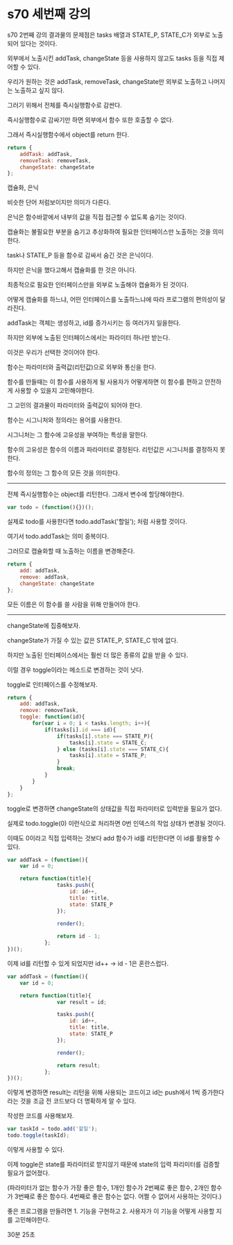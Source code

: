 # s70 세번째 강의

s70 2번째 강의 결과물의 문제점은 tasks 배열과 STATE_P, STATE_C가 외부로 노출되어 있다는 것이다.

외부에서 노출시킨 addTask, changeState 등을 사용하지 않고도 tasks 등을 직접 제어할 수 있다.

우리가 원하는 것은 addTask, removeTask, changeState만 외부로 노출하고 나머지는 노출하고 싶지 않다.

그러기 위해서 전체를 즉시실행함수로 감싼다.

즉시실행함수로 감싸기만 하면 외부에서 함수 또한 호출할 수 없다.

그래서 즉시실행함수에서 object를 return 한다.

```js
return {
    addTask: addTask,
    removeTask: removeTask,
    changeState: changeState
};
```

캡슐화, 은닉

비슷한 단어 처럼보이지만 의미가 다른다.

은닉은 함수바깥에서 내부의 값을 직접 접근할 수 없도록 숨기는 것이다.

캡슐화는 불필요한 부분을 숨기고 추상화하여 필요한 인터페이스만 노출하는 것을 의미한다.

task나 STATE_P 등을 함수로 감싸서 숨긴 것은 은닉이다.

하지만 은닉을 했다고해서 캡슐화를 한 것은 아니다.

최종적으로 필요한 인터페이스만을 외부로 노출해야 캡슐화가 된 것이다.

어떻게 캡슐화를 하느냐, 어떤 인터페이스를 노출하느냐에 따라 프로그램의 편의성이 달라진다.

addTask는 객체는 생성하고, id를 증가시키는 등 여러가지 일을한다.

하지만 외부에 노출된 인터페이스에서는 파라미터 하나만 받는다.

이것은 우리가 선택한 것이어야 한다.

함수는 파라미터와 출력값(리턴값)으로 외부와 통신을 한다.

함수를 만들때는 이 함수를 사용하게 될 사용자가 어떻게하면 이 함수를 편하고 안전하게 사용할 수 있을지 고민해야한다.

그 고민의 결과물이 파라미터와 출력값이 되어야 한다.

함수는 시그니처와 정의라는 용어를 사용한다.

시그니처는 그 함수에 고유성을 부여하는 특성을 말한다.

함수의 고유성은 함수의 이름과 파라미터로 결정된다. 리턴값은 시그니처를 결정하지 못한다.

함수의 정의는 그 함수의 모든 것을 의미한다.

----

전체 즉시실행함수는 object를 리턴한다. 그래서 변수에 할당해야한다.

```js
var todo = (function(){})();
```

실제로 todo를 사용한다면 todo.addTask('할일'); 처럼 사용할 것이다.

여기서 todo.addTask는 의미 중복이다.

그러므로 캡슐화할 때 노출하는 이름을 변경해준다.

```js
return {
    add: addTask,
    remove: addTask,
    changeState: changeState
};
```

모든 이름은 이 함수를 쓸 사람을 위해 만들어야 한다.

----

changeState에 집중해보자.

changeState가 가질 수 있는 값은 STATE_P, STATE_C 밖에 없다.

하지만 노출된 인터페이스에서는 훨씬 더 많은 종류의 값을 받을 수 있다.

이럴 경우 toggle이라는 메소드로 변경하는 것이 낫다.

toggle로 인터페이스를 수정해보자.

```js
return {
    add: addTask,
    remove: removeTask,
    toggle: function(id){
        for(var i = 0; i < tasks.length; i++){
            if(tasks[i].id === id){
                if(tasks[i].state === STATE_P){
                    tasks[i].state = STATE_C;
                } else (tasks[i].state === STATE_C){
                    tasks[i].state = STATE_P;
                }
                break;
            }
        }
    }
};
```

toggle로 변경하면 changeState의 상태값을 직접 파라미터로 입력받을 필요가 없다.

실제로 todo.toggle(0) 이런식으로 처리하면 0번 인덱스의 작업 상태가 변경될 것이다.

이때도 0이라고 직접 입력하는 것보다 add 함수가 id를 리턴한다면 이 id를 활용할 수 있다.

```js
var addTask = (function(){
    var id = 0;

    return function(title){
                tasks.push({
                    id: id++,
                    title: title,
                    state: STATE_P
                });

                render();
                
                return id - 1;
            };
})();
```

이제 id를 리턴할 수 있게 되었지만 id++ -> id - 1은 혼란스럽다.

```js
var addTask = (function(){
    var id = 0;

    return function(title){
                var result = id;

                tasks.push({
                    id: id++,
                    title: title,
                    state: STATE_P
                });

                render();

                return result;
            };
})();
```

이렇게 변경하면 result는 리턴을 위해 사용되는 코드이고 id는 push에서 1씩 증가한다라는 것을 조금 전 코드보다 더 명확하게 알 수 있다.

작성한 코드를 사용해보자.

```js
var taskId = todo.add('할일');
todo.toggle(taskId);
```

이렇게 사용할 수 있다.

이제 toggle은 state를 파라미터로 받지않기 때문에 state의 입력 파리미터를 검증할 필요가 없어졌다.

(파라미터가 없는 함수가 가장 좋은 함수, 1개인 함수가 2번째로 좋은 함수, 2개인 함수가 3번째로 좋은 함수다. 4번째로 좋은 함수는 없다. 어쩔 수 없어서 사용하는 것이다.)

좋은 프로그램을 만들려면 1. 기능을 구현하고 2. 사용자가 이 기능을 어떻게 사용할 지를 고민해야한다.

30분 25초